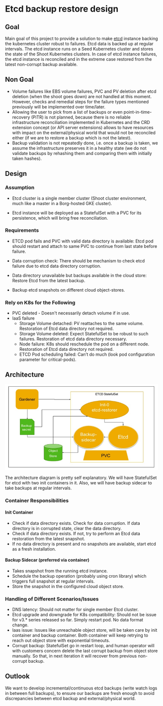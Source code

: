 # Etcd backup restore design

## Goal

Main goal of this project to provide a solution to make [etcd] instance backing the kubernetes cluster robust to failures. Etcd data is backed up at regular intervals. The etcd instance runs on a Seed Kubernetes cluster and stores the state of the Shoot Kubernetes clusters. In case of etcd instance failures, the etcd instance is reconciled and in the extreme case restored from the latest non-corrupt backup available.

## Non Goal

- Volume failures like EBS volume failures, PVC and PV deletion after etcd deletion (when the shoot goes down) are not handled at this moment. However, checks and remedial steps for the failure types mentioned previously will be implemented over time/later.
- Allowing the user to pick from a list of backups or even point-in-time-recovery (PiTR) is not planned, because there is no reliable infrastructure reconciliation implemented in Kubernetes and the CRD extension concept (or API server extensions) allows to have resources with impact on the external/physical world that would not be reconciled either (if we are to restore a backup which is not the latest).
- Backup validation is not repeatedly done, i.e. once a backup is taken, we assume the infrastructure preserves it in a healthy state (we do not validate backups by rehashing them and comparing them with initially taken hashes).

## Design

### Assumption

- Etcd cluster is a single member cluster (Shoot cluster environment, much like a master in a Borg-hosted GKE cluster).

- Etcd instance will be deployed as a StatefulSet with a PVC for its persistence, which will bring free reconciliation.

### Requirements

- ETCD pod fails and PVC with valid data directory is available: Etcd pod should restart and attach to same PVC to continue from last state before failure.

- Data corruption check: There should be mechanism to check etcd failure due to etcd data directory corruption.

- Data directory unavailable but backups available in the cloud store: Restore Etcd from the latest backup.

- Backup etcd snapshots on different cloud object-stores.

### Rely on K8s for the Following

- PVC deleted - Doesn't necessarily detach volume if in use.
- IaaS failure
  - Storage Volume detached: PV reattaches to the same volume. Restoration of Etcd data directory not required.
  - Storage Volume deleted: Expect StatefulSet to be robust to such failures. Restoration of etcd data directory necessary.
  - Node failure: K8s should reschedule the pod on a different node. Restoration of Etcd data directory not required.
  - ETCD Pod scheduling failed: Can’t do much (look pod configuration parameter for critical-pods).

## Architecture

![architecture](images/etcd-backup-restore.jpg)

The architecture diagram is pretty self explanatory. We will have StatefulSet for etcd with two init containers in it. Also, we will have backup sidecar to take backups at regular intervals.

### Container Responsibilities

#### Init Container

- Check if data directory exists. Check for data corruption. If data directory is in corrupted state, clear the data directory.
- Check if data directory exists. If not, try to perform an Etcd data restoration from the latest snapshot.
- If no data directory is present and no snapshots are available, start etcd as a fresh installation.

#### Backup Sidecar (preferred via container)

- Takes snapshot from the running etcd instance.
- Schedule the backup operation (probably using cron library) which triggers full snapshot at regular intervals.
- Store the snapshot in the configured cloud object store.

### Handling of Different Scenarios/Issues

- DNS latency: Should not matter for single member Etcd cluster.
- Etcd upgrade and downgrade for K8s compatibility: Should not be issue for v3.* series released so far. Simply restart pod. No data format change.
- Iaas issue: Issues like unreachable object store, will be taken care by init container and backup container. Both container will keep retrying to reach out object store with exponential timeouts.
- Corrupt backup: StatefulSet go in restart loop, and human operator will with customers concern delete the last corrupt backup from object store manually. So that, in next iteration it will recover from previous non-corrupt backup.

## Outlook

We want to develop incremental/continuous etcd backups (write watch logs in between full backups), to ensure our backups are fresh enough to avoid discrepancies between etcd backup and external/physical world.

[etcd]: https://github.com/coreos/etcd
